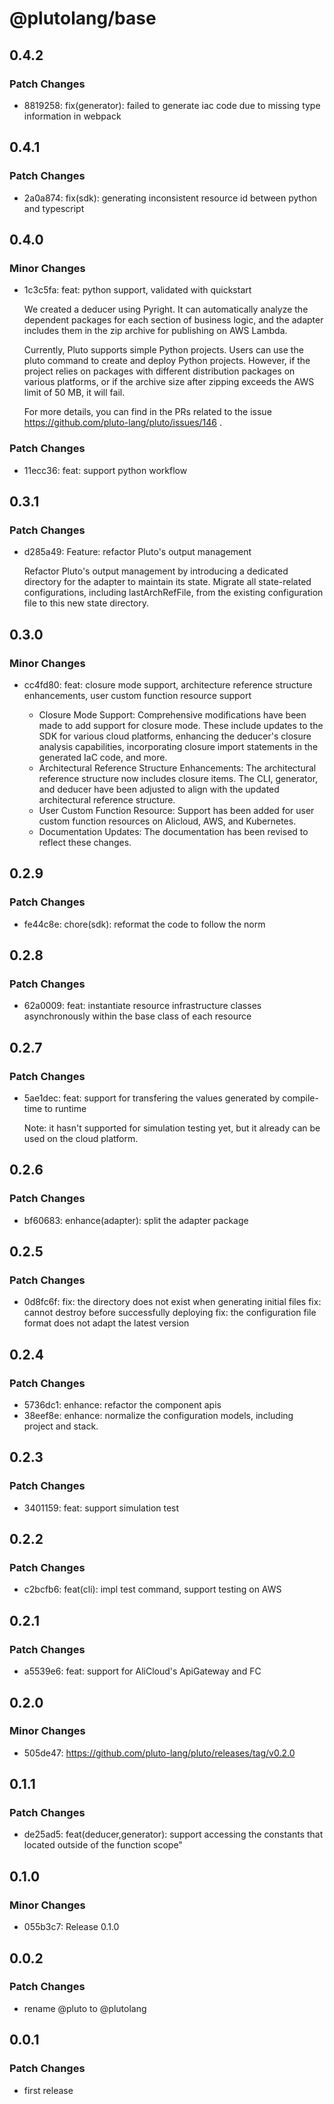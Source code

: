 # @plutolang/base

## 0.4.2

### Patch Changes

- 8819258: fix(generator): failed to generate iac code due to missing type information in webpack

## 0.4.1

### Patch Changes

- 2a0a874: fix(sdk): generating inconsistent resource id between python and typescript

## 0.4.0

### Minor Changes

- 1c3c5fa: feat: python support, validated with quickstart

  We created a deducer using Pyright. It can automatically analyze the dependent packages for each section of business logic, and the adapter includes them in the zip archive for publishing on AWS Lambda.

  Currently, Pluto supports simple Python projects. Users can use the pluto command to create and deploy Python projects. However, if the project relies on packages with different distribution packages on various platforms, or if the archive size after zipping exceeds the AWS limit of 50 MB, it will fail.

  For more details, you can find in the PRs related to the issue https://github.com/pluto-lang/pluto/issues/146 .

### Patch Changes

- 11ecc36: feat: support python workflow

## 0.3.1

### Patch Changes

- d285a49: Feature: refactor Pluto's output management

  Refactor Pluto's output management by introducing a dedicated directory for the adapter to maintain its state. Migrate all state-related configurations, including lastArchRefFile, from the existing configuration file to this new state directory.

## 0.3.0

### Minor Changes

- cc4fd80: feat: closure mode support, architecture reference structure enhancements, user custom function resource support

  - Closure Mode Support: Comprehensive modifications have been made to add support for closure mode. These include updates to the SDK for various cloud platforms, enhancing the deducer's closure analysis capabilities, incorporating closure import statements in the generated IaC code, and more.
  - Architectural Reference Structure Enhancements: The architectural reference structure now includes closure items. The CLI, generator, and deducer have been adjusted to align with the updated architectural reference structure.
  - User Custom Function Resource: Support has been added for user custom function resources on Alicloud, AWS, and Kubernetes.
  - Documentation Updates: The documentation has been revised to reflect these changes.

## 0.2.9

### Patch Changes

- fe44c8e: chore(sdk): reformat the code to follow the norm

## 0.2.8

### Patch Changes

- 62a0009: feat: instantiate resource infrastructure classes asynchronously within the base class of each resource

## 0.2.7

### Patch Changes

- 5ae1dec: feat: support for transfering the values generated by compile-time to runtime

  Note: it hasn't supported for simulation testing yet, but it already can be used on the cloud platform.

## 0.2.6

### Patch Changes

- bf60683: enhance(adapter): split the adapter package

## 0.2.5

### Patch Changes

- 0d8fc6f: fix: the directory does not exist when generating initial files
  fix: cannot destroy before successfully deploying
  fix: the configuration file format does not adapt the latest version

## 0.2.4

### Patch Changes

- 5736dc1: enhance: refactor the component apis
- 38eef8e: enhance: normalize the configuration models, including project and stack.

## 0.2.3

### Patch Changes

- 3401159: feat: support simulation test

## 0.2.2

### Patch Changes

- c2bcfb6: feat(cli): impl test command, support testing on AWS

## 0.2.1

### Patch Changes

- a5539e6: feat: support for AliCloud's ApiGateway and FC

## 0.2.0

### Minor Changes

- 505de47: https://github.com/pluto-lang/pluto/releases/tag/v0.2.0

## 0.1.1

### Patch Changes

- de25ad5: feat(deducer,generator): support accessing the constants that located outside of the function scope"

## 0.1.0

### Minor Changes

- 055b3c7: Release 0.1.0

## 0.0.2

### Patch Changes

- rename @pluto to @plutolang

## 0.0.1

### Patch Changes

- first release
